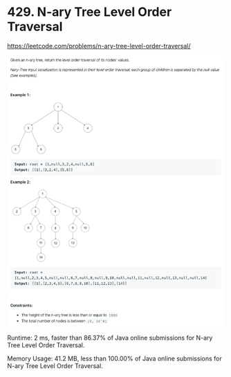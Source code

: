 # 429. N-ary Tree Level Order Traversal

https://leetcode.com/problems/n-ary-tree-level-order-traversal/

![image](image.png)

Runtime: 2 ms, faster than 86.37% of Java online submissions for N-ary Tree Level Order Traversal.

Memory Usage: 41.2 MB, less than 100.00% of Java online submissions for N-ary Tree Level Order Traversal.